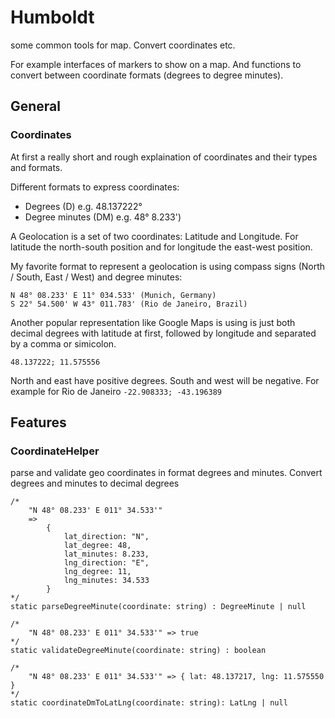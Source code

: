 # Humboldt

some common tools for map. Convert coordinates etc.

For example interfaces of markers to show on a map. And functions to convert between coordinate formats (degrees to degree minutes).

## General

### Coordinates

At first a really short and rough explaination of coordinates and their types and formats.

Different formats to express coordinates:

- Degrees (D) e.g. 48.137222°
- Degree minutes (DM) e.g. 48° 8.233')

A Geolocation is a set of two coordinates: Latitude and Longitude.
For latitude the north-south position and for longitude the east-west position.

My favorite format to represent a geolocation is using compass signs (North / South, East / West) and degree minutes:

	N 48° 08.233' E 11° 034.533' (Munich, Germany)
	S 22° 54.500' W 43° 011.783' (Rio de Janeiro, Brazil)

Another popular representation like Google Maps is using is just both decimal degrees with latitude at first, followed by longitude and separated by a comma or simicolon.

	48.137222; 11.575556

North and east have positive degrees. South and west will be negative. For example for Rio de Janeiro `-22.908333; -43.196389`

## Features

### CoordinateHelper

parse and validate geo coordinates in format degrees and minutes.
Convert degrees and minutes to decimal degrees

	/*
		"N 48° 08.233' E 011° 34.533'" 
		=> 
			{
				lat_direction: "N",
				lat_degree: 48,
				lat_minutes: 8.233,
				lng_direction: "E",
				lng_degree: 11,
				lng_minutes: 34.533
			}
	*/
	static parseDegreeMinute(coordinate: string) : DegreeMinute | null

	/*
		"N 48° 08.233' E 011° 34.533'" => true
	*/
	static validateDegreeMinute(coordinate: string) : boolean

	/*
		"N 48° 08.233' E 011° 34.533'" => { lat: 48.137217, lng: 11.575550 } 
	*/
	static coordinateDmToLatLng(coordinate: string): LatLng | null

